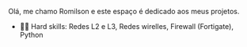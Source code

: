 Olá, me chamo Romilson e este espaço é dedicado aos meus projetos.
  
- 👨‍💻 Hard skills:
  Redes L2 e L3,
  Redes wirelles,
  Firewall (Fortigate),
  Python  
